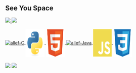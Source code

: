 ## See You Space

<div >
  <a href="https://github.com/allefbcc">
  <img height="190em" src="https://github-readme-stats.vercel.app/api?username=allefbcc&show_icons=true&theme=radical&include_all_commits=true&count_private=true"/>
  <img height="190em" src="https://github-readme-stats.vercel.app/api/top-langs/?username=allefbcc&layout=compact&langs_count=6&theme=dark"/>  
</div>

<div style="display: inline_block"><br>

  <img align="center" alt="allef-C" height="90" width="60" src="https://cdn.jsdelivr.net/gh/devicons/devicon/icons/c/c-original.svg"/>  
  <img align="center" alt="allef-Python" height="90" width="60" src="https://raw.githubusercontent.com/devicons/devicon/master/icons/python/python-original.svg">
  <img align="center" alt="allef-HTML" height="90" width="60" src="https://raw.githubusercontent.com/devicons/devicon/master/icons/html5/html5-original.svg">
  <img align="center" alt="allef-Java" height="90" width="60" src="https://cdn.jsdelivr.net/gh/devicons/devicon/icons/java/java-original-wordmark.svg">
  <img align="center" alt="allef-Js" height="90" width="60" src="https://raw.githubusercontent.com/devicons/devicon/master/icons/javascript/javascript-plain.svg">
  <img align="center" alt="allef-CSS" height="90" width="60" src="https://raw.githubusercontent.com/devicons/devicon/master/icons/css3/css3-original.svg">
</div>

####

<div> 

  <a href = "mailto:allefbcc@gmail.com"><img src="https://img.shields.io/badge/Gmail-D14836?style=for-the-badge&logo=gmail&logoColor=white"></a>
  <a href="https://instagram.com/allef_allen" target="_blank"><img src="https://img.shields.io/badge/-Instagram-%23E4405F?style=for-the-badge&logo=instagram&logoColor=white" target="_blank"></a>
</div>

  

 
